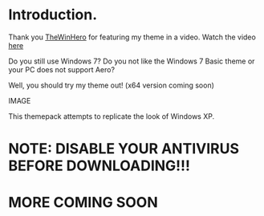 # Introduction.

Thank you [TheWinHero](https://www.youtube.com/channel/UCkie7PIz5AVhmec9YBpO_lA) for featuring my theme in a video.
Watch the video [here](https://www.youtube.com/watch?v=Cl4Wo-RRqk0)

Do you still use Windows 7? Do you not like the Windows 7 Basic theme or your PC does not support Aero?

Well, you should try my theme out! (x64 version coming soon)

IMAGE

This themepack attempts to replicate the look of Windows XP.

# NOTE: DISABLE YOUR ANTIVIRUS BEFORE DOWNLOADING!!!

# MORE COMING SOON


 
